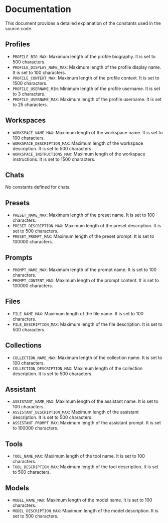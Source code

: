 # Documentation

This document provides a detailed explanation of the constants used in the source code.

## Profiles

- `PROFILE_BIO_MAX`: Maximum length of the profile biography. It is set to 500 characters.
- `PROFILE_DISPLAY_NAME_MAX`: Maximum length of the profile display name. It is set to 100 characters.
- `PROFILE_CONTEXT_MAX`: Maximum length of the profile context. It is set to 1500 characters.
- `PROFILE_USERNAME_MIN`: Minimum length of the profile username. It is set to 3 characters.
- `PROFILE_USERNAME_MAX`: Maximum length of the profile username. It is set to 25 characters.

## Workspaces

- `WORKSPACE_NAME_MAX`: Maximum length of the workspace name. It is set to 100 characters.
- `WORKSPACE_DESCRIPTION_MAX`: Maximum length of the workspace description. It is set to 500 characters.
- `WORKSPACE_INSTRUCTIONS_MAX`: Maximum length of the workspace instructions. It is set to 1500 characters.

## Chats

No constants defined for chats.

## Presets

- `PRESET_NAME_MAX`: Maximum length of the preset name. It is set to 100 characters.
- `PRESET_DESCRIPTION_MAX`: Maximum length of the preset description. It is set to 500 characters.
- `PRESET_PROMPT_MAX`: Maximum length of the preset prompt. It is set to 100000 characters.

## Prompts

- `PROMPT_NAME_MAX`: Maximum length of the prompt name. It is set to 100 characters.
- `PROMPT_CONTENT_MAX`: Maximum length of the prompt content. It is set to 100000 characters.

## Files

- `FILE_NAME_MAX`: Maximum length of the file name. It is set to 100 characters.
- `FILE_DESCRIPTION_MAX`: Maximum length of the file description. It is set to 500 characters.

## Collections

- `COLLECTION_NAME_MAX`: Maximum length of the collection name. It is set to 100 characters.
- `COLLECTION_DESCRIPTION_MAX`: Maximum length of the collection description. It is set to 500 characters.

## Assistant

- `ASSISTANT_NAME_MAX`: Maximum length of the assistant name. It is set to 100 characters.
- `ASSISTANT_DESCRIPTION_MAX`: Maximum length of the assistant description. It is set to 500 characters.
- `ASSISTANT_PROMPT_MAX`: Maximum length of the assistant prompt. It is set to 100000 characters.

## Tools

- `TOOL_NAME_MAX`: Maximum length of the tool name. It is set to 100 characters.
- `TOOL_DESCRIPTION_MAX`: Maximum length of the tool description. It is set to 500 characters.

## Models

- `MODEL_NAME_MAX`: Maximum length of the model name. It is set to 100 characters.
- `MODEL_DESCRIPTION_MAX`: Maximum length of the model description. It is set to 500 characters.